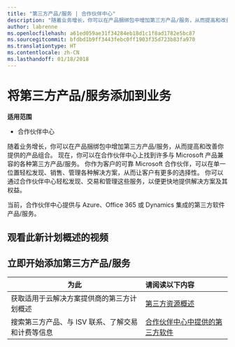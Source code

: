 ```yaml
---
title: "第三方产品/服务 | 合作伙伴中心"
description: "随着业务增长，你可以在产品捆绑包中增加第三方产品/服务，从而提高和改善你提供的产品组合。"
author: labrenne
ms.openlocfilehash: a61ed059ae31f34284eb18d1c1f8ad1782e5bc87
ms.sourcegitcommit: bfdbd1b9ff3443febc0ff1903f35d723b83fa970
ms.translationtype: HT
ms.contentlocale: zh-CN
ms.lasthandoff: 01/18/2018
---
```

# <a name="add-third-party-offers-to-your-business"></a>将第三方产品/服务添加到业务

**适用范围**

- 合作伙伴中心

随着业务增长，你可以在产品捆绑包中增加第三方产品/服务，从而提高和改善你提供的产品组合。 现在，你可以在合作伙伴中心上找到许多与 Microsoft 产品兼容的各种第三方产品/服务。 你作为客户的可靠 Microsoft 合作伙伴，可以在单一位置轻松发现、销售、管理各种解决方案，从而让客户有更多的选择性。 你可以通过合作伙伴中心轻松发现、交易和管理这些服务，以便更快地提供解决方案及其权益。

当前，合作伙伴中心提供与 Azure、Office 365 或 Dynamics 集成的第三方软件产品/服务。

## <a name="watch-the-video-for-an-overview-to-this-new-program"></a>观看此新计划概述的视频


## <a name="start-adding-third-party-offers-today"></a>立即开始添加第三方产品/服务

|**为此**   |**请阅读以下内容**   |
|------------------|:--------------------|
|获取适用于云解决方案提供商的第三方计划概述  |[第三方资源概述](https://assets.microsoft.com/ThirdPartyOffers-Overview.pptx)|
|搜索第三方产品、与 ISV 联系、了解交易和计费等信息| [合作伙伴中心中提供的第三方软件](third-party-help.md) 

